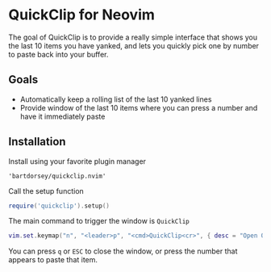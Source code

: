 # QuickClip for Neovim

The goal of QuickClip is to provide a really simple interface that shows you the
last 10 items you have yanked, and lets you quickly pick one by number to paste
back into your buffer.

## Goals

-   Automatically keep a rolling list of the last 10 yanked lines
-   Provide window of the last 10 items where you can press a number and have it
    immediately paste

## Installation

Install using your favorite plugin manager

```text
'bartdorsey/quickclip.nvim'
```

Call the setup function

```lua
require('quickclip').setup()
```

The main command to trigger the window is `QuickClip`

```lua
vim.set.keymap("n", "<leader>p", "<cmd>QuickClip<cr>", { desc = "Open QuickClip" })
```

You can press `q` or `ESC` to close the window, or press the number that appears
to paste that item.
